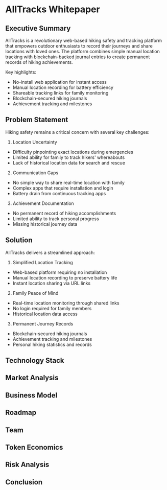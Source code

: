 # AllTracks Whitepaper

## Executive Summary
AllTracks is a revolutionary web-based hiking safety and tracking platform that empowers outdoor enthusiasts to record their journeys and share locations with loved ones. The platform combines simple manual location tracking with blockchain-backed journal entries to create permanent records of hiking achievements.

Key highlights:
- No-install web application for instant access
- Manual location recording for battery efficiency
- Shareable tracking links for family monitoring
- Blockchain-secured hiking journals
- Achievement tracking and milestones

## Problem Statement
Hiking safety remains a critical concern with several key challenges:

1. Location Uncertainty
- Difficulty pinpointing exact locations during emergencies
- Limited ability for family to track hikers' whereabouts
- Lack of historical location data for search and rescue

2. Communication Gaps
- No simple way to share real-time location with family
- Complex apps that require installation and login
- Battery drain from continuous tracking apps

3. Achievement Documentation
- No permanent record of hiking accomplishments
- Limited ability to track personal progress
- Missing historical journey data

## Solution
AllTracks delivers a streamlined approach:

1. Simplified Location Tracking
- Web-based platform requiring no installation
- Manual location recording to preserve battery life
- Instant location sharing via URL links

2. Family Peace of Mind
- Real-time location monitoring through shared links
- No login required for family members
- Historical location data access

3. Permanent Journey Records
- Blockchain-secured hiking journals
- Achievement tracking and milestones
- Personal hiking statistics and records


## Technology Stack

## Market Analysis

## Business Model

## Roadmap

## Team

## Token Economics 

## Risk Analysis
## Conclusion
